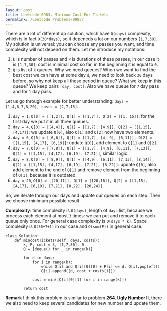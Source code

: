 ```yaml
---
layout: post
title: Leetcode 0983. Minimum Cost For Tickets
permalink: /Leetcode Problems/0983/
---
```


There are a lot of different dp solution, which have `O(days)` complexity, which is in fact `O(30*days)`, so it depeneds a lot on our numbers `[1,7,30]`. My solution is universal: you can choose any passes you want, and time complexity will not depend on them. Let me introduce my notations:

1. `k` is number of passes and `P` is durations of these passes, in our case it is `[1,7,30]`; cost is minimal cost so far, in the beginning it is equal to `0`.
2. `Q` is list of `k` queues. Why we need queues? When we want to find the best cost we can have at some day `d`, we need to look back `30` days before, so why not keep all these period in queue? What we keep in this queue? We keep pairs `[day, cost]`. Also we have queue for `7` day pass and for `1` day pass.

Let us go through example for better understanding:
`days = [1,4,6,7,8,20], costs = [2,7,15]`.


1. `day = 1`, `Q[0] = [[1,2]], Q[1] = [[1,7]], Q[2] = [[1, 15]]`: for the first day we put it in all three queues.
2. `day = 4`, `Q[0] = [[4,4]], Q[1] = [[1,7], [4,9]], Q[2] = [[1,15], [4,17]]`: we update `Q[0]`, also `Q[1]` and `Q[2]` now have two elements.
3. `day = 6`, `Q[0] = [[6,6]], Q[1] = [[1,7], [4, 9], [6,11]], Q[2] = [[1,15], [4,17], [6,19]]`: update `Q[0]`, add element to `Q[1]` and `Q[2]`. 
4. `day = 7`, `Q[0] = [[7,8]], Q[1] = [[1,7], [4,9], [6,11], [7,13]], Q[2] = [[1,15], [4,17], [6,19], [7,21]]`, similar logic.
5. `day = 8`, `Q[0] = [[8,9]], Q[1] = [[4,9], [6,11], [7,13], [8,14]], Q[2] = [[1,15], [4,17], [6,19], [7,21], [8,22]]`: update `Q[0]`, also add element to the end of `Q[1]` and remove element from the beginning of `Q[1]`, because it is outdated.
6. `day = 20`, `Q[0] = [[20,11]], Q[1] = [[20,16]], Q[2] = [[1,15], [4,17], [6,19], [7,21], [8,22], [20,24]]`.

So, we iterate through our days and update our queues on each step. Then we choose minimum possible result.

**Complexity**: time complexity is `O(days)`, length of `days` list, because we process each element at most `3` times: we can put and remove it to each queue only once. For general case complexity is `O(days * k)`.  Space complexity is `O(30+7+1)` in our case and `O(sum(P))` in general case.



```
class Solution:
    def mincostTickets(self, days, costs):
        k, P, cost = 3, [1,7,30], 0
        Q = [deque() for _ in range(k)]

        for d in days:
            for i in range(k):
                while Q[i] and Q[i][0][0] + P[i] <= d: Q[i].popleft()
                Q[i].append([d, cost + costs[i]])
         
            cost = min([Q[i][0][1] for i in range(k)])

        return cost
```

**Remark** I think this problem is similar to problem **264. Ugly Number II**, there we also need to keep several candidates for new number and update them.